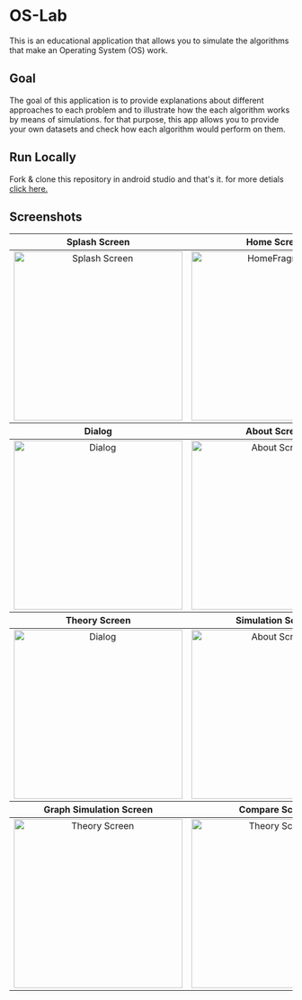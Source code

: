# OS-Lab
This is an educational application that allows you to simulate the algorithms that make an Operating System (OS) work.

## Goal
The goal of this application is to provide explanations about different approaches to each problem and to illustrate how the each algorithm works by means of simulations.
for that purpose, this app allows you to provide your own datasets and check how each algorithm would perform on them.

## Run Locally
Fork & clone this repository in android studio and that's it. for more detials <a href="https://www.geeksforgeeks.org/how-to-clone-android-project-from-github-in-android-studio/">click here.</a>

## Screenshots
<table>
<thead>
<tr>
<th align="center">Splash Screen</th>
<th align="center">Home Screen</th>
</tr>
</thead>
<tbody>
<tr>
<td align="center"><img src="https://user-images.githubusercontent.com/69664213/137668683-5857e9bf-3bd0-45ce-94c3-806b1c89bdd7.png" alt="Splash Screen" width="300"> </td>
<td align="center"><img src="https://user-images.githubusercontent.com/69664213/137668765-1cc5bcb1-fdd5-4717-884d-3952bc112bfb.png" alt="HomeFragment"width="300"></td>
</tr>
</tbody>
  <thead>
<tr>
<th align="center">Dialog</th>
<th align="center">About Screen</th>
</tr>
</thead>
<tbody>
<tr>
<td align="center"><img src="https://user-images.githubusercontent.com/69664213/137668999-18d4d65f-8c11-4e94-907c-9d0a8c2d7956.png" alt="Dialog" width="300"></td>
<td align="center"><img src="https://user-images.githubusercontent.com/69664213/137669287-7e5ce3cc-b960-4468-8299-4e3bdab85759.png" alt="About Screen"width="300"></td>
</tr>
</tbody>
   <thead>
<tr>
<th align="center">Theory Screen</th>
<th align="center">Simulation Screen</th>
</tr>
</thead>
<tbody>
<tr>
<td align="center"><img src="https://user-images.githubusercontent.com/69664213/137713326-f8cf32a3-1478-47b8-b5d6-362bb0c87d9f.png" alt="Dialog" width="300"></td>
<td align="center"><img src="https://user-images.githubusercontent.com/69664213/137713403-54df8d00-5b2a-4eac-8196-7f69f85a76eb.png" alt="About Screen"width="300"></td>
</tr>
</tbody>
<thead>
<tr>
<th align="center">Graph Simulation Screen</th>
  <th align="center">Compare Screen</th>
</tr>
</thead>
<tbody>
<tr>
<td align="center"><img src="https://user-images.githubusercontent.com/69664213/137669462-ba49ef1a-5847-4344-b618-305afabf0cf9.png" alt="Theory Screen"width="300"></td>
  <td align="center"><img src="https://user-images.githubusercontent.com/69664213/142752296-4d116e82-4d7d-4fe9-baa2-20c0adb6ed93.jpg" alt="Theory Screen"width="300"></td>
</tr>
</tbody>
</table>
